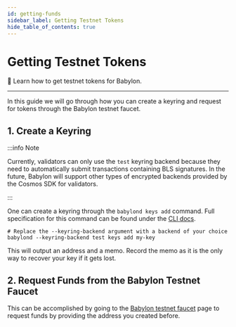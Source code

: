 ```yaml
---
id: getting-funds
sidebar_label: Getting Testnet Tokens
hide_table_of_contents: true
---
```


# Getting Testnet Tokens

🔎 Learn how to get testnet tokens for Babylon.

---

In this guide we will go through how you can create a keyring and request for tokens
through the Babylon testnet faucet.

## 1. Create a Keyring

:::info Note

Currently, validators can only use the `test` keyring backend
because they need to automatically submit transactions containing BLS signatures.
In the future,
Babylon will support other types of encrypted backends provided
by the Cosmos SDK for validators.

:::

One can create a keyring through the `babylond keys add` command. Full specification
for this command can be found under the [CLI docs](../cli/babylond/keys/babylondkeysdd.md).

```console
# Replace the --keyring-backend argument with a backend of your choice
babylond --keyring-backend test keys add my-key
```

This will output an address and a memo. Record the memo as it is the only way to recover your key if it gets lost.

## 2. Request Funds from the Babylon Testnet Faucet

This can be accomplished by going to the [Babylon testnet faucet](https://faucet.testnet.babylonchain.io) page to 
request funds by providing the address you created before.
